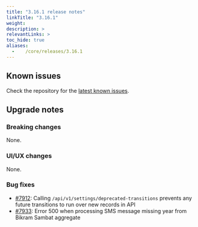 ```yaml
---
title: "3.16.1 release notes"
linkTitle: "3.16.1"
weight:
description: >
relevantLinks: >
toc_hide: true
aliases:
  -    /core/releases/3.16.1
---
```


## Known issues

Check the repository for the [latest known issues](https://github.com/medic/cht-core/issues?q=is%3Aissue+label%3A%22Affects%3A+3.16.1%22).

## Upgrade notes

### Breaking changes

None.

### UI/UX changes

None.

### Bug fixes

- [#7912](https://github.com/medic/cht-core/issues/7912): Calling `/api/v1/settings/deprecated-transitions` prevents any future transitions to run over new records in API
- [#7933](https://github.com/medic/cht-core/issues/7933): Error 500 when processing SMS message missing year from Bikram Sambat aggregate

